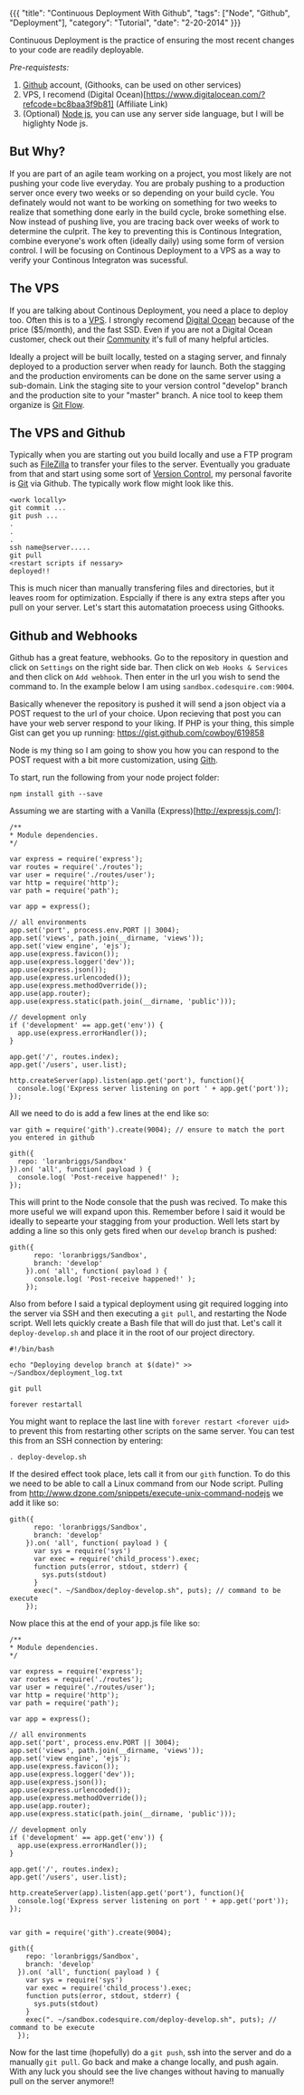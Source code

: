 {{{
  "title": "Continuous Deployment With Github",
  "tags": ["Node", "Github", "Deployment"],
  "category": "Tutorial",
  "date": "2-20-2014"
}}}

Continuous Deployment is the practice of ensuring the most recent changes to
your code are readily deployable.<!--more-->

*Pre-requistests:*

1. [Github](https://github.com/) account, (Githooks, can be used on other services)
1. VPS, I recomend (Digital Ocean)[https://www.digitalocean.com/?refcode=bc8baa3f9b81] (Affiliate Link)
1. (Optional) [Node js](http://nodejs.org/), you can use any server side language,
but I will be higlighty Node js.

## But Why?
If you are part of an agile team working on a project, you most likely are not pushing
your code live everyday. You are probaly pushing to a production server once
every two weeks or so depending on your build cycle. You definately would not
want to be working on something for two weeks to realize that something done
early in the build cycle, broke something else. Now instead of pushing live, you
are tracing back over weeks of work to determine the culprit. The key to preventing
this is Continous Integration, combine everyone's work often (ideally daily)
using some form of version control. I will be focusing on Continous Deployment
to a VPS as a way to verify your Continous Integraton was sucessful.

## The VPS
If you are talking about Continous Deployment, you need a place to deploy too.
Often this is to a [VPS](https://www.digitalocean.com/?refcode=bc8baa3f9b81). I
strongly recomend [Digital Ocean](https://www.digitalocean.com/?refcode=bc8baa3f9b81)
because of the price ($5/month), and the fast SSD. Even if you are not a Digital
Ocean customer, check out their [Community](https://www.digitalocean.com/community)
it's full of many helpful articles.

Ideally a project will be built locally, tested on a staging server, and finnaly
deployed to a production server when ready for launch. Both the stagging and the
production enviroments can be done on the same server using a sub-domain. Link
the staging site to your version control "develop" branch and the production site
to your "master" branch. A nice tool to keep them organize is
[Git Flow](https://github.com/nvie/gitflow).

## The VPS and Github

Typically when you are starting out you build locally and use a FTP program
such as [FileZilla](https://filezilla-project.org/) to transfer your files to
the server. Eventually you graduate from that and start using some sort of
[Version Control](http://en.wikipedia.org/wiki/Revision_control), my personal
favorite is [Git](http://git-scm.com/) via Github. The typically work flow might
look like this.

    <work locally>
    git commit ...
    git push ...
    .
    .
    .
    ssh name@server.....
    git pull
    <restart scripts if nessary>
    deployed!!

This is much nicer than manually transfering files and directories, but it leaves
room for optimization. Espcially if there is any extra steps after you pull on
your server. Let's start this automatation proecess using Githooks.

## Github and Webhooks

Github has a great feature, webhooks. Go to the repository in question and click
on `Settings` on the right side bar. Then click on `Web Hooks & Services` and
then click on `Add webhook`. Then enter in the url you wish to send the command
to. In the example below I am using `sandbox.codesquire.com:9004`.

Basically whenever the repository is pushed it will send a json object via a POST 
request to the url of your choice. Upon recieving that post you can have your 
web server respond to your liking. If PHP is your thing, this simple Gist can
get you up running: <https://gist.github.com/cowboy/619858>

Node is my thing so I am going to show you how you can respond to the POST request
with a bit more customization, using [Gith](https://github.com/danheberden/gith).

To start, run the following from your node project folder:

    npm install gith --save

Assuming we are starting with a Vanilla (Express)[http://expressjs.com/]:


    /**
    * Module dependencies.
    */

    var express = require('express');
    var routes = require('./routes');
    var user = require('./routes/user');
    var http = require('http');
    var path = require('path');

    var app = express();

    // all environments
    app.set('port', process.env.PORT || 3004);
    app.set('views', path.join(__dirname, 'views'));
    app.set('view engine', 'ejs');
    app.use(express.favicon());
    app.use(express.logger('dev'));
    app.use(express.json());
    app.use(express.urlencoded());
    app.use(express.methodOverride());
    app.use(app.router);
    app.use(express.static(path.join(__dirname, 'public')));

    // development only
    if ('development' == app.get('env')) {
      app.use(express.errorHandler());
    }

    app.get('/', routes.index);
    app.get('/users', user.list);

    http.createServer(app).listen(app.get('port'), function(){
      console.log('Express server listening on port ' + app.get('port'));
    });

All we need to do is add a few lines at the end like so:

    var gith = require('gith').create(9004); // ensure to match the port you entered in github

    gith({
      repo: 'loranbriggs/Sandbox'
    }).on( 'all', function( payload ) {
      console.log( 'Post-receive happened!' );
    });

This will print to the Node console that the push was recived. To make this more
useful we will expand upon this. Remember before I said it would be ideally to
sepearte your stagging from your production. Well lets start by adding a line
so this only gets fired when our `develop` branch is pushed:

    gith({
          repo: 'loranbriggs/Sandbox',
          branch: 'develop'
        }).on( 'all', function( payload ) {
          console.log( 'Post-receive happened!' );
        });

Also from before I said a typical deployment using git required logging into
the server via SSH and then executing a `git pull`, and restarting the Node
script. Well lets quickly create a Bash file that will do just that. Let's call
it `deploy-develop.sh` and place it in the root of our project directory.

    #!/bin/bash

    echo "Deploying develop branch at $(date)" >> ~/Sandbox/deployment_log.txt

    git pull

    forever restartall

You might want to replace the last line with `forever restart <forever uid>` to
prevent this from restarting other scripts on the same server. You can test this
from an SSH connection by entering:

    . deploy-develop.sh

If the desired effect took place, lets call it from our `gith` function. To do
this we need to be able to call a Linux command from our Node script. Pulling from
<http://www.dzone.com/snippets/execute-unix-command-nodejs> we add it like so:

    gith({
          repo: 'loranbriggs/Sandbox',
          branch: 'develop'
        }).on( 'all', function( payload ) {
          var sys = require('sys')
          var exec = require('child_process').exec;
          function puts(error, stdout, stderr) { 
            sys.puts(stdout)
          }
          exec(". ~/Sandbox/deploy-develop.sh", puts); // command to be execute
        });

Now place this at the end of your app.js file like so:

    /**
    * Module dependencies.
    */

    var express = require('express');
    var routes = require('./routes');
    var user = require('./routes/user');
    var http = require('http');
    var path = require('path');

    var app = express();

    // all environments
    app.set('port', process.env.PORT || 3004);
    app.set('views', path.join(__dirname, 'views'));
    app.set('view engine', 'ejs');
    app.use(express.favicon());
    app.use(express.logger('dev'));
    app.use(express.json());
    app.use(express.urlencoded());
    app.use(express.methodOverride());
    app.use(app.router);
    app.use(express.static(path.join(__dirname, 'public')));

    // development only
    if ('development' == app.get('env')) {
      app.use(express.errorHandler());
    }

    app.get('/', routes.index);
    app.get('/users', user.list);

    http.createServer(app).listen(app.get('port'), function(){
      console.log('Express server listening on port ' + app.get('port'));
    });


    var gith = require('gith').create(9004);

    gith({
        repo: 'loranbriggs/Sandbox',
        branch: 'develop'
      }).on( 'all', function( payload ) {
        var sys = require('sys')
        var exec = require('child_process').exec;
        function puts(error, stdout, stderr) { 
          sys.puts(stdout)
        }
        exec(". ~/sandbox.codesquire.com/deploy-develop.sh", puts); // command to be execute
      });

Now for the last time (hopefully) do a `git push`, ssh into the server and do a
manually `git pull`. Go back and make a change locally, and push again. With
any luck you should see the live changes without having to manually pull on the
server anymore!!
